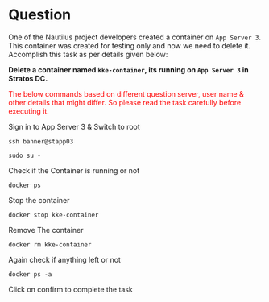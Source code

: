 # Question
One of the Nautilus project developers created a container on `App Server 3`. This container was created for testing only and now we need to delete it. Accomplish this task as per details given below:

**Delete a container named `kke-container`, its running on `App Server 3` in Stratos DC.**

<span style="color: red;">The below commands based on different question server, user name & other details that might differ. So please read the task carefully before executing it. </span>

Sign in to App Server 3 & Switch to root
```
ssh banner@stapp03
```
```
sudo su -
```
Check if the Container is running or not
```
docker ps
```
Stop the container
```
docker stop kke-container
```
Remove The container
```
docker rm kke-container
```
Again check if anything left or not
```
docker ps -a
```

Click on confirm to complete the task

